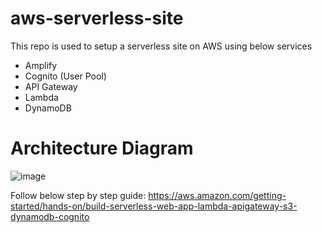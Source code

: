 # aws-serverless-site

This repo is used to setup a serverless site on AWS using below services
- Amplify
- Cognito (User Pool)
- API Gateway
- Lambda
- DynamoDB

# Architecture Diagram
![image](https://user-images.githubusercontent.com/55794242/184377566-d628fc00-d1f6-48d1-b600-1253c922810a.png)

Follow below step by step guide:
https://aws.amazon.com/getting-started/hands-on/build-serverless-web-app-lambda-apigateway-s3-dynamodb-cognito
